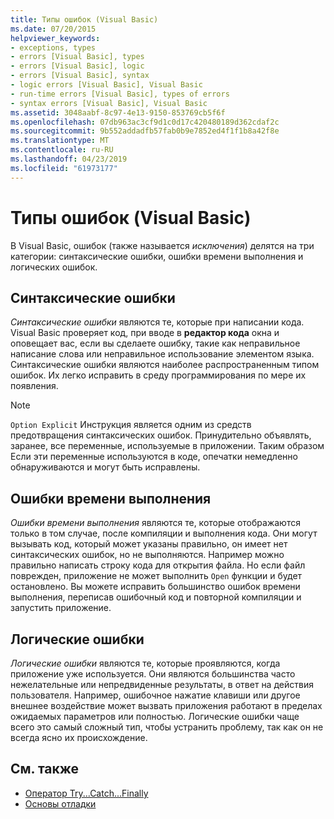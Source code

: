 ```yaml
---
title: Типы ошибок (Visual Basic)
ms.date: 07/20/2015
helpviewer_keywords:
- exceptions, types
- errors [Visual Basic], types
- errors [Visual Basic], logic
- errors [Visual Basic], syntax
- logic errors [Visual Basic], Visual Basic
- run-time errors [Visual Basic], types of errors
- syntax errors [Visual Basic], Visual Basic
ms.assetid: 3048aabf-8c97-4e13-9150-853769cb5f6f
ms.openlocfilehash: 07db963ac3cf9d1c0d17c420480189d362cdaf2c
ms.sourcegitcommit: 9b552addadfb57fab0b9e7852ed4f1f1b8a42f8e
ms.translationtype: MT
ms.contentlocale: ru-RU
ms.lasthandoff: 04/23/2019
ms.locfileid: "61973177"
---
```

# <a name="error-types-visual-basic"></a>Типы ошибок (Visual Basic)
В Visual Basic, ошибок (также называется *исключения*) делятся на три категории: синтаксические ошибки, ошибки времени выполнения и логических ошибок.  
  
## <a name="syntax-errors"></a>Синтаксические ошибки  
 *Синтаксические ошибки* являются те, которые при написании кода. Visual Basic проверяет код, при вводе в **редактор кода** окна и оповещает вас, если вы сделаете ошибку, такие как неправильное написание слова или неправильное использование элементом языка. Синтаксические ошибки являются наиболее распространенным типом ошибок. Их легко исправить в среду программирования по мере их появления.  
  
> [!NOTE]
>  `Option Explicit` Инструкция является одним из средств предотвращения синтаксических ошибок. Принудительно объявлять, заранее, все переменные, используемые в приложении. Таким образом Если эти переменные используются в коде, опечатки немедленно обнаруживаются и могут быть исправлены.  
  
## <a name="run-time-errors"></a>Ошибки времени выполнения  
 *Ошибки времени выполнения* являются те, которые отображаются только в том случае, после компиляции и выполнения кода. Они могут вызывать код, который может указаны правильно, он имеет нет синтаксических ошибок, но не выполняются. Например можно правильно написать строку кода для открытия файла. Но если файл поврежден, приложение не может выполнить `Open` функции и будет остановлено. Вы можете исправить большинство ошибок времени выполнения, переписав ошибочный код и повторной компиляции и запустить приложение.  
  
## <a name="logic-errors"></a>Логические ошибки  
 *Логические ошибки* являются те, которые проявляются, когда приложение уже используется. Они являются большинства часто нежелательные или непредвиденные результаты, в ответ на действия пользователя. Например, ошибочное нажатие клавиши или другое внешнее воздействие может вызвать приложения работают в пределах ожидаемых параметров или полностью. Логические ошибки чаще всего это самый сложный тип, чтобы устранить проблему, так как он не всегда ясно их происхождение.  
  
## <a name="see-also"></a>См. также

- [Оператор Try...Catch...Finally](../../../visual-basic/language-reference/statements/try-catch-finally-statement.md)
- [Основы отладки](/visualstudio/debugger/debugger-basics)
